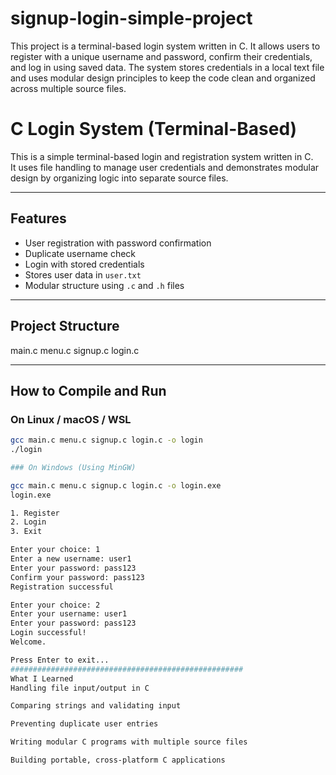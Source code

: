 # signup-login-simple-project
This project is a terminal-based login system written in C. It allows users to register with a unique username and password, confirm their credentials, and log in using saved data. The system stores credentials in a local text file and uses modular design principles to keep the code clean and organized across multiple source files.

# C Login System (Terminal-Based)

This is a simple terminal-based login and registration system written in C.  
It uses file handling to manage user credentials and demonstrates modular design by organizing logic into separate source files.

---

## Features

- User registration with password confirmation
- Duplicate username check
- Login with stored credentials
- Stores user data in `user.txt`
- Modular structure using `.c` and `.h` files

---

## Project Structure

main.c
menu.c
signup.c
login.c

---

## How to Compile and Run

### On Linux / macOS / WSL

```bash
gcc main.c menu.c signup.c login.c -o login
./login

### On Windows (Using MinGW)

gcc main.c menu.c signup.c login.c -o login.exe
login.exe

1. Register
2. Login
3. Exit

Enter your choice: 1
Enter a new username: user1
Enter your password: pass123
Confirm your password: pass123
Registration successful

Enter your choice: 2
Enter your username: user1
Enter your password: pass123
Login successful!
Welcome.

Press Enter to exit...
####################################################
What I Learned
Handling file input/output in C

Comparing strings and validating input

Preventing duplicate user entries

Writing modular C programs with multiple source files

Building portable, cross-platform C applications
